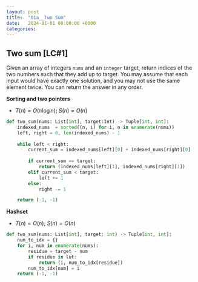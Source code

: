 ```yaml
---
layout: post
title:  "01a__Two Sum"
date:   2024-01-01 00:00:00 +0000
categories: 
---
```


## Two sum [LC#1]
Given an array of integers `nums` and an `integer` target, return indices of the two numbers such that they add up to target. You may assume that each input would have exactly one solution, and you may not use the same element twice. You can return the answer in any order.


**Sorting and two pointers**

- $T(n) = O(n \log n)$; $S(n) = O(n)$

```python
def two_sum(nums: List[int], target:Int) -> Tuple[int, int]:
    indexed_nums  = sorted((n, i) for i, n in enumerate(nums))
    left, right = 0, len(indexed_nums) - 1
    
    while left < right:
        current_sum = indexed_nums[left][0] + indexed_nums[right][0]
        
        if current_sum == target:
            return (indexed_nums[left][1], indexed_nums[right][1])
        elif current_sum < target:
            left += 1
        else:
            right -= 1

    return (-1, -1)

```

**Hashset**

- $T(n) = O(n)$; $S(n) = O(n)$

```python
def two_sum(nums: List[int], target: int) -> Tuple[int, int]:
    num_to_idx = {}
    for i, num in enumerate(nums):
        residue = target - num
        if residue in lut:
            return (i, num_to_idx[residue])
        num_to_idx[num] = i
    return (-1, -1)
```

